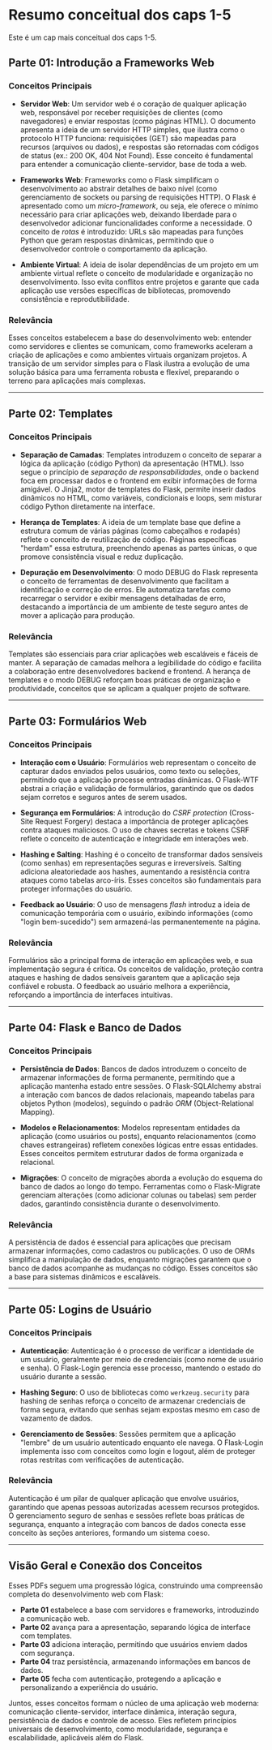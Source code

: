 # Resumo conceitual dos caps 1-5
Este é um cap mais conceitual dos caps 1-5.

## **Parte 01: Introdução a Frameworks Web**

### **Conceitos Principais**
- **Servidor Web**: Um servidor web é o coração de qualquer aplicação web, responsável por receber requisições de clientes (como navegadores) e enviar respostas (como páginas HTML). O documento apresenta a ideia de um servidor HTTP simples, que ilustra como o protocolo HTTP funciona: requisições (GET) são mapeadas para recursos (arquivos ou dados), e respostas são retornadas com códigos de status (ex.: 200 OK, 404 Not Found). Esse conceito é fundamental para entender a comunicação cliente-servidor, base de toda a web.
  
- **Frameworks Web**: Frameworks como o Flask simplificam o desenvolvimento ao abstrair detalhes de baixo nível (como gerenciamento de sockets ou parsing de requisições HTTP). O Flask é apresentado como um *micro-framework*, ou seja, ele oferece o mínimo necessário para criar aplicações web, deixando liberdade para o desenvolvedor adicionar funcionalidades conforme a necessidade. O conceito de *rotas* é introduzido: URLs são mapeadas para funções Python que geram respostas dinâmicas, permitindo que o desenvolvedor controle o comportamento da aplicação.

- **Ambiente Virtual**: A ideia de isolar dependências de um projeto em um ambiente virtual reflete o conceito de modularidade e organização no desenvolvimento. Isso evita conflitos entre projetos e garante que cada aplicação use versões específicas de bibliotecas, promovendo consistência e reprodutibilidade.

### **Relevância**
Esses conceitos estabelecem a base do desenvolvimento web: entender como servidores e clientes se comunicam, como frameworks aceleram a criação de aplicações e como ambientes virtuais organizam projetos. A transição de um servidor simples para o Flask ilustra a evolução de uma solução básica para uma ferramenta robusta e flexível, preparando o terreno para aplicações mais complexas.

---

## **Parte 02: Templates**

### **Conceitos Principais**
- **Separação de Camadas**: Templates introduzem o conceito de separar a lógica da aplicação (código Python) da apresentação (HTML). Isso segue o princípio de *separação de responsabilidades*, onde o backend foca em processar dados e o frontend em exibir informações de forma amigável. O Jinja2, motor de templates do Flask, permite inserir dados dinâmicos no HTML, como variáveis, condicionais e loops, sem misturar código Python diretamente na interface.

- **Herança de Templates**: A ideia de um template base que define a estrutura comum de várias páginas (como cabeçalhos e rodapés) reflete o conceito de reutilização de código. Páginas específicas "herdam" essa estrutura, preenchendo apenas as partes únicas, o que promove consistência visual e reduz duplicação.

- **Depuração em Desenvolvimento**: O modo DEBUG do Flask representa o conceito de ferramentas de desenvolvimento que facilitam a identificação e correção de erros. Ele automatiza tarefas como recarregar o servidor e exibir mensagens detalhadas de erro, destacando a importância de um ambiente de teste seguro antes de mover a aplicação para produção.

### **Relevância**
Templates são essenciais para criar aplicações web escaláveis e fáceis de manter. A separação de camadas melhora a legibilidade do código e facilita a colaboração entre desenvolvedores backend e frontend. A herança de templates e o modo DEBUG reforçam boas práticas de organização e produtividade, conceitos que se aplicam a qualquer projeto de software.

---

## **Parte 03: Formulários Web**

### **Conceitos Principais**
- **Interação com o Usuário**: Formulários web representam o conceito de capturar dados enviados pelos usuários, como texto ou seleções, permitindo que a aplicação processe entradas dinâmicas. O Flask-WTF abstrai a criação e validação de formulários, garantindo que os dados sejam corretos e seguros antes de serem usados.

- **Segurança em Formulários**: A introdução do *CSRF protection* (Cross-Site Request Forgery) destaca a importância de proteger aplicações contra ataques maliciosos. O uso de chaves secretas e tokens CSRF reflete o conceito de autenticação e integridade em interações web.

- **Hashing e Salting**: Hashing é o conceito de transformar dados sensíveis (como senhas) em representações seguras e irreversíveis. Salting adiciona aleatoriedade aos hashes, aumentando a resistência contra ataques como tabelas arco-íris. Esses conceitos são fundamentais para proteger informações do usuário.

- **Feedback ao Usuário**: O uso de mensagens *flash* introduz a ideia de comunicação temporária com o usuário, exibindo informações (como "login bem-sucedido") sem armazená-las permanentemente na página.

### **Relevância**
Formulários são a principal forma de interação em aplicações web, e sua implementação segura é crítica. Os conceitos de validação, proteção contra ataques e hashing de dados sensíveis garantem que a aplicação seja confiável e robusta. O feedback ao usuário melhora a experiência, reforçando a importância de interfaces intuitivas.

---

## **Parte 04: Flask e Banco de Dados**

### **Conceitos Principais**
- **Persistência de Dados**: Bancos de dados introduzem o conceito de armazenar informações de forma permanente, permitindo que a aplicação mantenha estado entre sessões. O Flask-SQLAlchemy abstrai a interação com bancos de dados relacionais, mapeando tabelas para objetos Python (modelos), seguindo o padrão *ORM* (Object-Relational Mapping).

- **Modelos e Relacionamentos**: Modelos representam entidades da aplicação (como usuários ou posts), enquanto relacionamentos (como chaves estrangeiras) refletem conexões lógicas entre essas entidades. Esses conceitos permitem estruturar dados de forma organizada e relacional.

- **Migrações**: O conceito de migrações aborda a evolução do esquema do banco de dados ao longo do tempo. Ferramentas como o Flask-Migrate gerenciam alterações (como adicionar colunas ou tabelas) sem perder dados, garantindo consistência durante o desenvolvimento.

### **Relevância**
A persistência de dados é essencial para aplicações que precisam armazenar informações, como cadastros ou publicações. O uso de ORMs simplifica a manipulação de dados, enquanto migrações garantem que o banco de dados acompanhe as mudanças no código. Esses conceitos são a base para sistemas dinâmicos e escaláveis.

---

## **Parte 05: Logins de Usuário**

### **Conceitos Principais**
- **Autenticação**: Autenticação é o processo de verificar a identidade de um usuário, geralmente por meio de credenciais (como nome de usuário e senha). O Flask-Login gerencia esse processo, mantendo o estado do usuário durante a sessão.

- **Hashing Seguro**: O uso de bibliotecas como `werkzeug.security` para hashing de senhas reforça o conceito de armazenar credenciais de forma segura, evitando que senhas sejam expostas mesmo em caso de vazamento de dados.

- **Gerenciamento de Sessões**: Sessões permitem que a aplicação "lembre" de um usuário autenticado enquanto ele navega. O Flask-Login implementa isso com conceitos como login e logout, além de proteger rotas restritas com verificações de autenticação.

### **Relevância**
Autenticação é um pilar de qualquer aplicação que envolve usuários, garantindo que apenas pessoas autorizadas acessem recursos protegidos. O gerenciamento seguro de senhas e sessões reflete boas práticas de segurança, enquanto a integração com bancos de dados conecta esse conceito às seções anteriores, formando um sistema coeso.

---

## **Visão Geral e Conexão dos Conceitos**

Esses PDFs seguem uma progressão lógica, construindo uma compreensão completa do desenvolvimento web com Flask:
- **Parte 01** estabelece a base com servidores e frameworks, introduzindo a comunicação web.
- **Parte 02** avança para a apresentação, separando lógica de interface com templates.
- **Parte 03** adiciona interação, permitindo que usuários enviem dados com segurança.
- **Parte 04** traz persistência, armazenando informações em bancos de dados.
- **Parte 05** fecha com autenticação, protegendo a aplicação e personalizando a experiência do usuário.

Juntos, esses conceitos formam o núcleo de uma aplicação web moderna: comunicação cliente-servidor, interface dinâmica, interação segura, persistência de dados e controle de acesso. Eles refletem princípios universais de desenvolvimento, como modularidade, segurança e escalabilidade, aplicáveis além do Flask.
